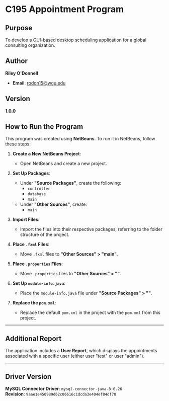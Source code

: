 # C195 Appointment Program

## Purpose
To develop a GUI-based desktop scheduling application for a global consulting organization.

## Author
**Riley O'Donnell**

- **Email**: rodon15@wgu.edu

## Version
**1.0.0**

## How to Run the Program

This program was created using **NetBeans**. To run it in NetBeans, follow these steps:

1. **Create a New NetBeans Project**:
   - Open NetBeans and create a new project.

2. **Set Up Packages**:
   - Under **"Source Packages"**, create the following:
     - `controller`
     - `database`
     - `main`
   - Under **"Other Sources"**, create:
     - `main`

3. **Import Files**:
   - Import the files into their respective packages, referring to the folder structure of the project.

4. **Place `.fxml` Files**:
   - Move `.fxml` files to **"Other Sources" > "main"**.

5. **Place `.properties` Files**:
   - Move `.properties` files to **"Other Sources" > "<default package>"**.

6. **Set Up `module-info.java`**:
   - Place the `module-info.java` file under **"Source Packages" > "<default package>"**.

7. **Replace the `pom.xml`**:
   - Replace the default `pom.xml` in the project with the `pom.xml` from this project.

---

## Additional Report
The application includes a **User Report**, which displays the appointments associated with a specific user (either user "test" or user "admin").

---

## Driver Version
**MySQL Connector Driver**: `mysql-connector-java-8.0.26`  
**Revision**: `9aae1e450989d62c06616c1dcda3e404ef84df70`